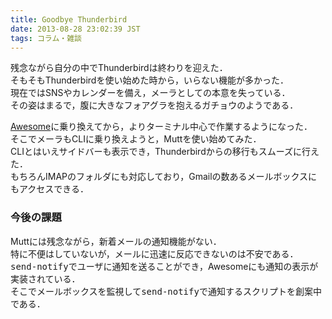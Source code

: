 ```yaml
---
title: Goodbye Thunderbird
date: 2013-08-28 23:02:39 JST
tags: コラム・雑談
---
```


残念ながら自分の中でThunderbirdは終わりを迎えた．<br />
そもそもThunderbirdを使い始めた時から，いらない機能が多かった．<br />
現在ではSNSやカレンダーを備え，メーラとしての本意を失っている．<br />
その姿はまるで，腹に大きなフォアグラを抱えるガチョウのようである．

[Awesome](http://folioscope.hatenablog.jp/entry/2013/06/10/224610)に乗り換えてから，よりターミナル中心で作業するようになった．<br />
そこでメーラもCLIに乗り換えようと，Muttを使い始めてみた．<br />
CLIとはいえサイドバーも表示でき，Thunderbirdからの移行もスムーズに行えた．<br />
もちろんIMAPのフォルダにも対応しており，Gmailの数あるメールボックスにもアクセスできる．

### 今後の課題

Muttには残念ながら，新着メールの通知機能がない．<br />
特に不便はしていないが，メールに迅速に反応できないのは不安である．<br /><span style="font-family:monospace">send-notify</span>でユーザに通知を送ることができ，Awesomeにも通知の表示が実装されている．<br />
そこでメールボックスを監視して<span style="font-family:monospace">send-notify</span>で通知するスクリプトを創案中である．

